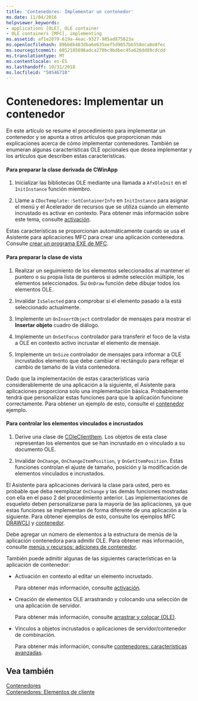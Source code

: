 ```yaml
---
title: 'Contenedores: Implementar un contenedor'
ms.date: 11/04/2016
helpviewer_keywords:
- applications [OLE], OLE container
- OLE containers [MFC], implementing
ms.assetid: af1e2079-619a-4eac-9327-985ad875823a
ms.openlocfilehash: 89bb8b483dba6e635eef5d9857bb558eca8e8fec
ms.sourcegitcommit: 6052185696adca270bc9bdbec45a626dd89cdcdd
ms.translationtype: MT
ms.contentlocale: es-ES
ms.lasthandoff: 10/31/2018
ms.locfileid: "50546710"
---
```

# <a name="containers-implementing-a-container"></a>Contenedores: Implementar un contenedor

En este artículo se resume el procedimiento para implementar un contenedor y se apunta a otros artículos que proporcionan más explicaciones acerca de cómo implementar contenedores. También se enumeran algunas características OLE opcionales que desea implementar y los artículos que describen estas características.

#### <a name="to-prepare-your-cwinapp-derived-class"></a>Para preparar la clase derivada de CWinApp

1. Inicializar las bibliotecas OLE mediante una llamada a `AfxOleInit` en el `InitInstance` función miembro.

1. Llame a `CDocTemplate::SetContainerInfo` en `InitInstance` para asignar el menú y el Acelerador de recursos que se utiliza cuando un elemento incrustado es activar en contexto. Para obtener más información sobre este tema, consulte [activación](../mfc/activation-cpp.md).

Estas características se proporcionan automáticamente cuando se usa el Asistente para aplicaciones MFC para crear una aplicación contenedora. Consulte [crear un programa EXE de MFC](../mfc/reference/mfc-application-wizard.md).

#### <a name="to-prepare-your-view-class"></a>Para preparar la clase de vista

1. Realizar un seguimiento de los elementos seleccionados al mantener el puntero o su propia lista de punteros si admite selección múltiple, los elementos seleccionados. Su `OnDraw` función debe dibujar todos los elementos OLE.

1. Invalidar `IsSelected` para comprobar si el elemento pasado a la está seleccionado actualmente.

1. Implemente un `OnInsertObject` controlador de mensajes para mostrar el **Insertar objeto** cuadro de diálogo.

1. Implemente un `OnSetFocus` controlador para transferir el foco de la vista a OLE en contexto activo incrustar el elemento de mensaje.

1. Implemente un `OnSize` controlador de mensajes para informar a OLE incrustados elemento que debe cambiar el rectángulo para reflejar el cambio de tamaño de la vista contenedora.

Dado que la implementación de estas características varía considerablemente de una aplicación a la siguiente, el Asistente para aplicaciones proporciona solo una implementación básica. Probablemente tendrá que personalizar estas funciones para que la aplicación funcione correctamente. Para obtener un ejemplo de esto, consulte el [contenedor](../visual-cpp-samples.md) ejemplo.

#### <a name="to-handle-embedded-and-linked-items"></a>Para controlar los elementos vinculados e incrustados

1. Derive una clase de [COleClientItem](../mfc/reference/coleclientitem-class.md). Los objetos de esta clase representan los elementos que se han incrustado en o vinculado a su documento OLE.

1. Invalidar `OnChange`, `OnChangeItemPosition`, y `OnGetItemPosition`. Estas funciones controlan el ajuste de tamaño, posición y la modificación de elementos vinculados e incrustados.

El Asistente para aplicaciones derivará la clase para usted, pero es probable que deba reemplazar `OnChange` y las demás funciones mostradas con ella en el paso 2 del procedimiento anterior. Las implementaciones de esqueleto deben personalizarse para la mayoría de las aplicaciones, ya que estas funciones se implementan de forma diferente de una aplicación a la siguiente. Para obtener ejemplos de esto, consulte los ejemplos MFC [DRAWCLI](../visual-cpp-samples.md) y [contenedor](../visual-cpp-samples.md).

Debe agregar un número de elementos a la estructura de menús de la aplicación contenedora para admitir OLE. Para obtener más información, consulte [menús y recursos: adiciones de contenedor](../mfc/menus-and-resources-container-additions.md).

También puede admitir algunas de las siguientes características en la aplicación de contenedor:

- Activación en contexto al editar un elemento incrustado.

   Para obtener más información, consulte [activación](../mfc/activation-cpp.md).

- Creación de elementos OLE arrastrando y colocando una selección de una aplicación de servidor.

   Para obtener más información, consulte [arrastrar y colocar (OLE)](../mfc/drag-and-drop-ole.md).

- Vínculos a objetos incrustados o aplicaciones de servidor/contenedor de combinación.

   Para obtener más información, consulte [contenedores: características avanzadas](../mfc/containers-advanced-features.md).

## <a name="see-also"></a>Vea también

[Contenedores](../mfc/containers.md)<br/>
[Contenedores: Elementos de cliente](../mfc/containers-client-items.md)

